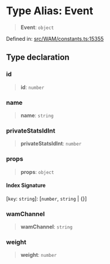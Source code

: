 # Type Alias: Event

> **Event**: `object`

Defined in: [src/WAM/constants.ts:15355](https://github.com/Fokusdotid/Baileys/blob/a954da2ee3c892812cf9528a5a214092693c872f/src/WAM/constants.ts#L15355)

## Type declaration

### id

> **id**: `number`

### name

> **name**: `string`

### privateStatsIdInt

> **privateStatsIdInt**: `number`

### props

> **props**: `object`

#### Index Signature

\[`key`: `string`\]: \[`number`, `string` \| \{\}\]

### wamChannel

> **wamChannel**: `string`

### weight

> **weight**: `number`
